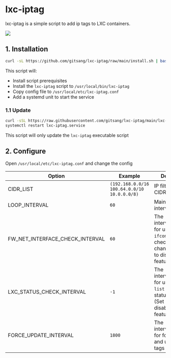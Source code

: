 # lxc-iptag

lxc-iptag is a simple script to add ip tags to LXC containers.

![](./img/pve-lxc-iptag.png)

## 1. Installation

```sh
curl -sL https://github.com/gitsang/lxc-iptag/raw/main/install.sh | bash
```

This script will:

- Install script prerequisites
- Install the `lxc-iptag` script to `/usr/local/bin/lxc-iptag`
- Copy config file to `/usr/local/etc/lxc-iptag.conf`
- Add a systemd unit to start the service

### 1.1 Update

```sh
curl -sSL https://raw.githubusercontent.com/gitsang/lxc-iptag/main/lxc-iptag -o /usr/local/bin/lxc-iptag && chmod +x /usr/local/bin/lxc-iptag
systemctl restart lxc-iptag.service
```

This script will only update the `lxc-iptag` executable script

## 2. Configure

Open `/usr/local/etc/lxc-iptag.conf` and change the config

| Option                          | Example                                     | Description                                                                                             |
| ------------------------------- | ------------------------------------------- | ------------------------------------------------------------------------------------------------------- |
| CIDR_LIST                       | `(192.168.0.0/16 100.64.0.0/10 10.0.0.0/8)` | IP filter list in CIDR format                                                                           |
| LOOP_INTERVAL                   | `60`                                        | Main loop interval(seconds)                                                                             |
| FW_NET_INTERFACE_CHECK_INTERVAL | `60`                                        | The interval(seconds) for using `ifconfig` to check lxc status changed (Set -1 to disable this feature) |
| LXC_STATUS_CHECK_INTERVAL       | `-1`                                        | The interval(seconds) for using `pct list` to check lxc status changed (Set -1 to disable this feature) |
| FORCE_UPDATE_INTERVAL           | `1800`                                      | The interval(seconds) for force check and update lxc tags                                               |
